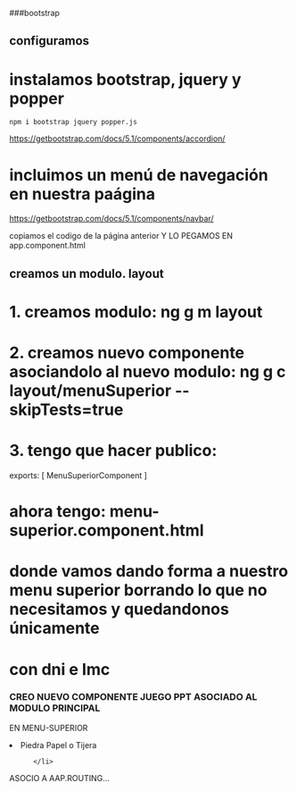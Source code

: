 ###bootstrap
## configuramos
# instalamos bootstrap, jquery y popper
`````
npm i bootstrap jquery popper.js
`````


https://getbootstrap.com/docs/5.1/components/accordion/

# incluimos un menú de navegación en nuestra paágina

https://getbootstrap.com/docs/5.1/components/navbar/

copiamos el codigo de la página anterior Y LO PEGAMOS EN app.component.html

## creamos un modulo. layout
# 1. creamos modulo: ng g m layout
# 2. creamos nuevo componente asociandolo al nuevo modulo: ng g c layout/menuSuperior --skipTests=true
# 3. tengo que hacer publico:
exports: [
    MenuSuperiorComponent
  ]

# ahora tengo: menu-superior.component.html
# donde vamos dando forma a nuestro menu superior borrando lo que no necesitamos y quedandonos únicamente
# con dni e Imc

### CREO NUEVO COMPONENTE JUEGO PPT ASOCIADO AL MODULO PRINCIPAL 
EN MENU-SUPERIOR

</li>
          <li class="nav-item">
            <a class="nav-link" routerLinkActive="active" routerLink="/ppt">Piedra Papel o Tijera</a><!--se corresponde con app routing module pongo entre comillas imc-->

          </li>
ASOCIO A AAP.ROUTING...

